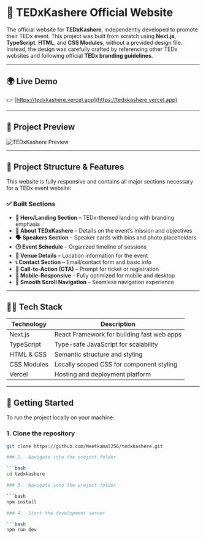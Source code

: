 # 🧠 TEDxKashere Official Website

The official website for **TEDxKashere**, independently developed to promote their TEDx event. This project was built from scratch using **Next.js**, **TypeScript**, **HTML**, and **CSS Modules**, without a provided design file. Instead, the design was carefully crafted by referencing other TEDx websites and following official **TEDx branding guidelines**.

---

## 🌍 Live Demo

👉 [https://tedxkashere.vercel.app](https://tedxkashere.vercel.app)

---

## 📸 Project Preview

![TEDxKashere Preview](https://github.com/user-attachments/assets/40a529e6-0815-4961-aa66-0cca7bf15a57)

---

## 📁 Project Structure & Features

This website is fully responsive and contains all major sections necessary for a TEDx event website:

### ✅ Built Sections

- **🔴 Hero/Landing Section** – TEDx-themed landing with branding emphasis  
- **📖 About TEDxKashere** – Details on the event’s mission and objectives  
- **🗣️ Speakers Section** – Speaker cards with bios and photo placeholders  
- **🕒 Event Schedule** – Organized timeline of sessions  
- **📍 Venue Details** – Location information for the event  
- **📞 Contact Section** – Email/contact form and basic info  
- **📢 Call-to-Action (CTA)** – Prompt for ticket or registration  
- **📱 Mobile-Responsive** – Fully optimized for mobile and desktop  
- **🧭 Smooth Scroll Navigation** – Seamless navigation experience  

---

## 🧑‍💻 Tech Stack

| Technology   | Description                                      |
|--------------|--------------------------------------------------|
| Next.js      | React Framework for building fast web apps       |
| TypeScript   | Type-safe JavaScript for scalability              |
| HTML & CSS   | Semantic structure and styling                    |
| CSS Modules  | Locally scoped CSS for component styling         |
| Vercel       | Hosting and deployment platform                  |

---

## 🚀 Getting Started

To run the project locally on your machine:

### 1. Clone the repository

```bash
git clone https://github.com/Meetkamal256/tedxkashere.git   

### 2.  Navigate into the project folder

```bash
cd tedxkashere

### 3.  Navigate into the project folder

```bash
npm install

### 4.  Start the development server

```bash
npm run dev



